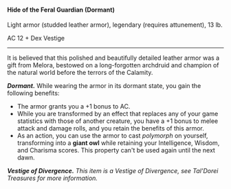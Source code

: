 #### Hide of the Feral Guardian (Dormant)

Light armor (studded leather armor), legendary (requires attunement), 13 lb.

AC 12 + Dex Vestige

---

It is believed that this polished and beautifully detailed leather armor was a gift from Melora, bestowed on a long-forgotten archdruid and champion of the natural world before the terrors of the Calamity.

***Dormant.*** While wearing the armor in its dormant state, you gain the following benefits:

- The armor grants you a +1 bonus to AC.
- While you are transformed by an effect that replaces any of your game statistics with those of another creature, you have a +1 bonus to melee attack and damage rolls, and you retain the benefits of this armor.
- As an action, you can use the armor to cast *polymorph* on yourself, transforming into a **giant owl** while retaining your Intelligence, Wisdom, and Charisma scores. This property can't be used again until the next dawn.

***Vestige of Divergence.*** *This item is a Vestige of Divergence, see *Tal'Dorei Treasures* for more information.*